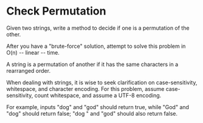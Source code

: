 # Check Permutation

Given two strings, write a method to decide if one is a permutation of the
other.

After you have a "brute-force" solution, attempt to solve this problem in O(n)
-- linear -- time.

A string is a permutation of another if it has the same characters in a
rearranged order.

When dealing with strings, it is wise to seek clarification on case-sensitivity,
whitespace, and character encoding. For this problem, assume case-sensitivity,
count whitespace, and assume a UTF-8 encoding.

For example, inputs "dog" and "god" should return true, while "God" and "dog"
should return false; "dog " and "god" should also return false.
